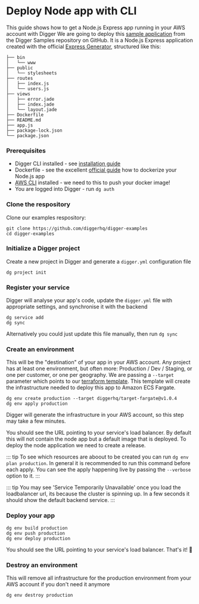 # Deploy Node app with CLI
This guide shows how to get a Node.js Express app running in your AWS account with Digger
We are going to deploy this [sample application](https://github.com/diggerhq/digger-examples/tree/master/node-service) from the Digger Samples repository on GitHub.
It is a Node.js Express application created with the official [Express Generator](https://expressjs.com/en/starter/generator.html), structured like this:
```
├── bin
│   └── www
├── public
│   └── stylesheets
├── routes
│   ├── index.js
│   └── users.js
├── views
│   ├── error.jade
│   ├── index.jade
│   └── layout.jade
├── Dockerfile
├── README.md
├── app.js
├── package-lock.json
└── package.json
```

### Prerequisites
- Digger CLI installed - see [installation guide](/getting-started/installation.html)
- Dockerfile - see the excellent [official guide](https://nodejs.org/en/docs/guides/nodejs-docker-webapp/) how to dockerize your Node.js app
- [AWS CLI](https://docs.aws.amazon.com/cli/latest/userguide/install-cliv2.html) installed - we need to this to push your docker image!
- You are logged into Digger - run `dg auth`

### Clone the respository

Clone our examples respository:
```
git clone https://github.com/diggerhq/digger-examples
cd digger-examples
```

### Initialize a Digger project
Create a new project in Digger and generate a `digger.yml` configuration file
```
dg project init
```

### Register your service
Digger will analyse your app's code, update the `digger.yml` file with appropriate settings, and synchronise it with the backend
```
dg service add
dg sync
```
Alternatively you could just update this file manually, then run `dg sync`

### Create an environment
This will be the "destination" of your app in your AWS account. Any project has at least one environment, but often more: Production / Dev / Staging, or one per customer, or one per geography. We are passing a `--target` parameter which points to our [terraform template](https://github.com/diggerhq/target-fargate/tree/v1.0.4). This template will create the infrastructure needed to deploy this app to Amazon ECS Fargate.

```
dg env create production --target diggerhq/target-fargate@v1.0.4
dg env apply production
```
Digger will generate the infrastructure in your AWS account, so this step may take a few minutes.

You should see the URL pointing to your service's load balancer. By default this will not contain the node app but a default image that is deployed. To deploy the node application we need to create a release.

::: tip
To see which resources are aboout to be created you can run `dg env plan production`. In general it is recommended to run this command before each apply. You can see the apply happening live by passing the `--verbose` option to it.
:::

::: tip
You may see 'Service Temporarily Unavailable' once you load the loadbalancer url, its because the cluster is spinning up. In a few seconds it should show the default backend service.
:::

### Deploy your app
```
dg env build production
dg env push production
dg env deploy production
```
You should see the URL pointing to your service's load balancer. That's it! 🙂



### Destroy an environment
This will remove all infrastructure for the production environment from your AWS account if you don't need it anymore
```
dg env destroy production
```




